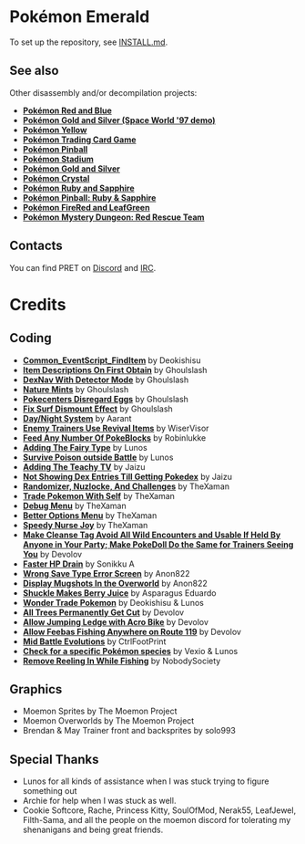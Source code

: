 # Pokémon Emerald

To set up the repository, see [INSTALL.md](INSTALL.md).

## See also

Other disassembly and/or decompilation projects:
* [**Pokémon Red and Blue**](https://github.com/pret/pokered)
* [**Pokémon Gold and Silver (Space World '97 demo)**](https://github.com/pret/pokegold-spaceworld)
* [**Pokémon Yellow**](https://github.com/pret/pokeyellow)
* [**Pokémon Trading Card Game**](https://github.com/pret/poketcg)
* [**Pokémon Pinball**](https://github.com/pret/pokepinball)
* [**Pokémon Stadium**](https://github.com/pret/pokestadium)
* [**Pokémon Gold and Silver**](https://github.com/pret/pokegold)
* [**Pokémon Crystal**](https://github.com/pret/pokecrystal)
* [**Pokémon Ruby and Sapphire**](https://github.com/pret/pokeruby)
* [**Pokémon Pinball: Ruby & Sapphire**](https://github.com/pret/pokepinballrs)
* [**Pokémon FireRed and LeafGreen**](https://github.com/pret/pokefirered)
* [**Pokémon Mystery Dungeon: Red Rescue Team**](https://github.com/pret/pmd-red)


## Contacts

You can find PRET on [Discord](https://discord.gg/d5dubZ3) and [IRC](https://web.libera.chat/?#pret).

# Credits

## Coding
* [**Common_EventScript_FindItem**](https://github.com/pret/pokeemerald/wiki/Set-Up-Item-Balls-on-a-Map-Without-Needing-New-Scripts) by Deokishisu
* [**Item Descriptions On First Obtain**](https://www.pokecommunity.com/showpost.php?p=10126502&postcount=46) by Ghoulslash
* [**DexNav With Detector Mode**](https://www.pokecommunity.com/showthread.php?t=440571) by Ghoulslash
* [**Nature Mints**](https://github.com/ghoulslash/pokeemerald/tree/nature_mints) by Ghoulslash
* [**Pokecenters Disregard Eggs**](https://github.com/pret/pokeemerald/wiki/Pokecenters-Disregard-Eggs) by Ghoulslash
* [**Fix Surf Dismount Effect**](https://github.com/pret/pokeemerald/wiki/Surfing-Dismount-Ground-Effects) by Ghoulslash
* [**Day/Night System**](https://github.com/aarant/pokeemerald/tree/lighting) by Aarant
* [**Enemy Trainers Use Revival Items**](https://www.pokecommunity.com/showthread.php?t=453908) by WiserVisor
* [**Feed Any Number Of PokeBlocks**](https://www.pokecommunity.com/showpost.php?p=10364627) by Robinlukke
* [**Adding The Fairy Type**](https://www.pokecommunity.com/showpost.php?p=10325868) by Lunos
* [**Survive Poison outside Battle**](https://www.pokecommunity.com/showpost.php?p=10068565&postcount=32) by Lunos
* [**Adding The Teachy TV**](https://github.com/Jaizu/rhh-public/commit/30c515ff50d95ed6d190ae1dcc219e8598786973) by Jaizu
* [**Not Showing Dex Entries Till Getting Pokedex**](https://github.com/pret/pokeemerald/wiki/Not-showing-dex-entries-until-getting-the-Pokédex) by Jaizu
* [**Randomizer, Nuzlocke, And Challenges**](https://github.com/TheXaman/pokeemerald/tree/tx_randomizer_and_challenges) by TheXaman
* [**Trade Pokemon With Self**](https://www.pokecommunity.com/showpost.php?p=10215480&postcount=169) by TheXaman
* [**Debug Menu**](https://github.com/pret/pokeemerald/wiki/Add-a-debug-menu) by TheXaman
* [**Better Options Menu**](https://github.com/TheXaman/pokeemerald/tree/tx_optionsPlus) by TheXaman
* [**Speedy Nurse Joy**](https://github.com/pret/pokeemerald/wiki/Speedy-Nurse-Joy) by TheXaman
* [**Make Cleanse Tag Avoid All Wild Encounters and Usable If Held By Anyone in Your Party; Make PokeDoll Do the Same for Trainers Seeing You**](https://github.com/pret/pokeemerald/wiki/Make-Cleanse-Tag-Avoid-All-Wild-Encounters-and-Usable-If-Held-By-Anyone-in-Your-Party;-Make-PokeDoll-Do-the-Same-for-Trainers-Seeing-You) by Devolov
* [**Faster HP Drain**](https://github.com/pret/pokeemerald/wiki/Faster-HP-Drain) by Sonikku A
* [**Wrong Save Type Error Screen**](https://www.pokecommunity.com/showpost.php?p=10449518) by Anon822
* [**Display Mugshots In the Overworld**](https://www.pokecommunity.com/showpost.php?p=10345947&postcount=252) by Anon822
* [**Shuckle Makes Berry Juice**](https://github.com/pret/pokeemerald/wiki/Shuckle-makes-Berry-Juice) by Asparagus Eduardo
* [**Wonder Trade Pokemon**](https://github.com/pret/pokeemerald/commit/8d47338056a056bb7c8d44391a1c0b4634b95372) by Deokishisu & Lunos
* [**All Trees Permanently Get Cut**](https://github.com/pret/pokeemerald/wiki/All-Trees-Permanently-Get-Cut) by Devolov
* [**Allow Jumping Ledge with Acro Bike**](https://github.com/pret/pokeemerald/wiki/Allow-Jumping-Over-Ledges-with-Acro-Bike) by Devolov
* [**Allow Feebas Fishing Anywhere on Route 119**](https://github.com/pret/pokeemerald/wiki/Allow-Feebas-to-be-caught-on-any-Valid-Fishing-Spot-in-Route-119-rather-than-only-Three) by Devolov
* [**Mid Battle Evolutions**](https://www.pokecommunity.com/showpost.php?p=10464666) by CtrlFootPrint
* [**Check for a specific Pokémon species**](https://www.pokecommunity.com/showpost.php?p=10213715&postcount=167) by Vexio & Lunos
* [**Remove Reeling In While Fishing**](https://www.pokecommunity.com/showthread.php?t=441800) by NobodySociety


## Graphics
* Moemon Sprites by The Moemon Project
* Moemon Overworlds by The Moemon Project
* Brendan & May Trainer front and backsprites by solo993

## Special Thanks

* Lunos for all kinds of assistance when I was stuck trying to figure something out
* Archie for help when I was stuck as well.
* Cookie Softcore, Rache, Princess Kitty, SoulOfMod, Nerak55, LeafJewel, Filth-Sama, and all the people on the moemon discord for tolerating my shenanigans and being great friends.
